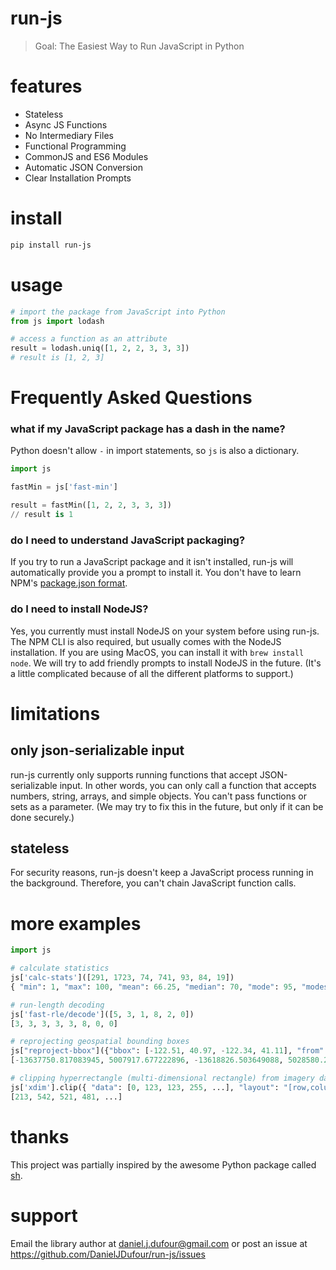 # run-js
> Goal: The Easiest Way to Run JavaScript in Python

# features
- Stateless
- Async JS Functions
- No Intermediary Files
- Functional Programming
- CommonJS and ES6 Modules
- Automatic JSON Conversion
- Clear Installation Prompts

# install
```bash
pip install run-js
```

# usage
```python
# import the package from JavaScript into Python
from js import lodash

# access a function as an attribute
result = lodash.uniq([1, 2, 2, 3, 3, 3])
# result is [1, 2, 3]
```

# Frequently Asked Questions
### what if my JavaScript package has a dash in the name?
Python doesn't allow `-` in import statements, so `js` is also a dictionary.
```python
import js

fastMin = js['fast-min']

result = fastMin([1, 2, 2, 3, 3, 3])
// result is 1
```
### do I need to understand JavaScript packaging?
If you try to run a JavaScript package and it isn't installed, run-js will automatically
provide you a prompt to install it.  You don't have to learn NPM's [package.json format](https://docs.npmjs.com/files/package.json/).

### do I need to install NodeJS?
Yes, you currently must install NodeJS on your system before using run-js.  The NPM CLI is also required, but usually comes with the NodeJS installation.  If you are using MacOS, you can install it with `brew install node`.  We will try to add friendly prompts to install NodeJS in the future.  (It's a little complicated because of all the different platforms to support.)

# limitations
## only json-serializable input
run-js currently only supports running functions that accept JSON-serializable input. 
In other words, you can only call a function that accepts numbers, string, arrays, and simple objects.
You can't pass functions or sets as a parameter. (We may try to fix this in the future, but only if it can be done securely.)

## stateless
For security reasons, run-js doesn't keep a JavaScript process running in the background.  Therefore,
you can't chain JavaScript function calls.

# more examples
```python
import js

# calculate statistics
js['calc-stats']([291, 1723, 74, 741, 93, 84, 19])
{ "min": 1, "max": 100, "mean": 66.25, "median": 70, "mode": 95, "modes": [90, 100], "sum": 328350, "histogram": { ... } }

# run-length decoding
js['fast-rle/decode']([5, 3, 1, 8, 2, 0])
[3, 3, 3, 3, 3, 8, 0, 0]

# reprojecting geospatial bounding boxes
js["reproject-bbox"]({"bbox": [-122.51, 40.97, -122.34, 41.11], "from": 4326, "to": 3857})
[-13637750.817083945, 5007917.677222896, -13618826.503649088, 5028580.202823918 ]

# clipping hyperrectangle (multi-dimensional rectangle) from imagery data
js['xdim'].clip({ "data": [0, 123, 123, 255, ...], "layout": "[row,column,band]", "sizes": {"band": 4, "row": 768, "column": 1024 }, "rect": { "band": [2,2], "row": [20, 219], "column": [47, 211]}})
[213, 542, 521, 481, ...]
```

# thanks
This project was partially inspired by the awesome Python package called [sh](https://github.com/amoffat/sh).

# support
Email the library author at daniel.j.dufour@gmail.com or post an issue at https://github.com/DanielJDufour/run-js/issues
